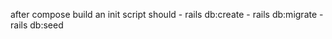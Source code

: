 
after compose build an init script should 
    - rails db:create
    - rails db:migrate
    - rails db:seed
